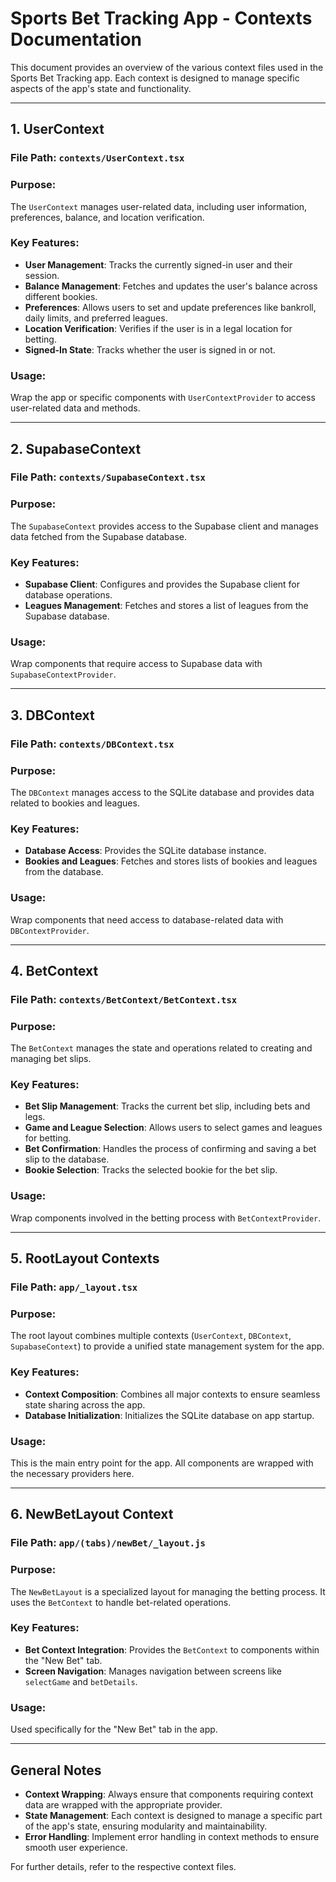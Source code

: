 # Sports Bet Tracking App - Contexts Documentation

This document provides an overview of the various context files used in the Sports Bet Tracking app. Each context is designed to manage specific aspects of the app's state and functionality.

---

## 1. **UserContext**

### **File Path**: `contexts/UserContext.tsx`

### **Purpose**:

The `UserContext` manages user-related data, including user information, preferences, balance, and location verification.

### **Key Features**:

-   **User Management**: Tracks the currently signed-in user and their session.
-   **Balance Management**: Fetches and updates the user's balance across different bookies.
-   **Preferences**: Allows users to set and update preferences like bankroll, daily limits, and preferred leagues.
-   **Location Verification**: Verifies if the user is in a legal location for betting.
-   **Signed-In State**: Tracks whether the user is signed in or not.

### **Usage**:

Wrap the app or specific components with `UserContextProvider` to access user-related data and methods.

---

## 2. **SupabaseContext**

### **File Path**: `contexts/SupabaseContext.tsx`

### **Purpose**:

The `SupabaseContext` provides access to the Supabase client and manages data fetched from the Supabase database.

### **Key Features**:

-   **Supabase Client**: Configures and provides the Supabase client for database operations.
-   **Leagues Management**: Fetches and stores a list of leagues from the Supabase database.

### **Usage**:

Wrap components that require access to Supabase data with `SupabaseContextProvider`.

---

## 3. **DBContext**

### **File Path**: `contexts/DBContext.tsx`

### **Purpose**:

The `DBContext` manages access to the SQLite database and provides data related to bookies and leagues.

### **Key Features**:

-   **Database Access**: Provides the SQLite database instance.
-   **Bookies and Leagues**: Fetches and stores lists of bookies and leagues from the database.

### **Usage**:

Wrap components that need access to database-related data with `DBContextProvider`.

---

## 4. **BetContext**

### **File Path**: `contexts/BetContext/BetContext.tsx`

### **Purpose**:

The `BetContext` manages the state and operations related to creating and managing bet slips.

### **Key Features**:

-   **Bet Slip Management**: Tracks the current bet slip, including bets and legs.
-   **Game and League Selection**: Allows users to select games and leagues for betting.
-   **Bet Confirmation**: Handles the process of confirming and saving a bet slip to the database.
-   **Bookie Selection**: Tracks the selected bookie for the bet slip.

### **Usage**:

Wrap components involved in the betting process with `BetContextProvider`.

---

## 5. **RootLayout Contexts**

### **File Path**: `app/_layout.tsx`

### **Purpose**:

The root layout combines multiple contexts (`UserContext`, `DBContext`, `SupabaseContext`) to provide a unified state management system for the app.

### **Key Features**:

-   **Context Composition**: Combines all major contexts to ensure seamless state sharing across the app.
-   **Database Initialization**: Initializes the SQLite database on app startup.

### **Usage**:

This is the main entry point for the app. All components are wrapped with the necessary providers here.

---

## 6. **NewBetLayout Context**

### **File Path**: `app/(tabs)/newBet/_layout.js`

### **Purpose**:

The `NewBetLayout` is a specialized layout for managing the betting process. It uses the `BetContext` to handle bet-related operations.

### **Key Features**:

-   **Bet Context Integration**: Provides the `BetContext` to components within the "New Bet" tab.
-   **Screen Navigation**: Manages navigation between screens like `selectGame` and `betDetails`.

### **Usage**:

Used specifically for the "New Bet" tab in the app.

---

## General Notes

-   **Context Wrapping**: Always ensure that components requiring context data are wrapped with the appropriate provider.
-   **State Management**: Each context is designed to manage a specific part of the app's state, ensuring modularity and maintainability.
-   **Error Handling**: Implement error handling in context methods to ensure smooth user experience.

For further details, refer to the respective context files.
